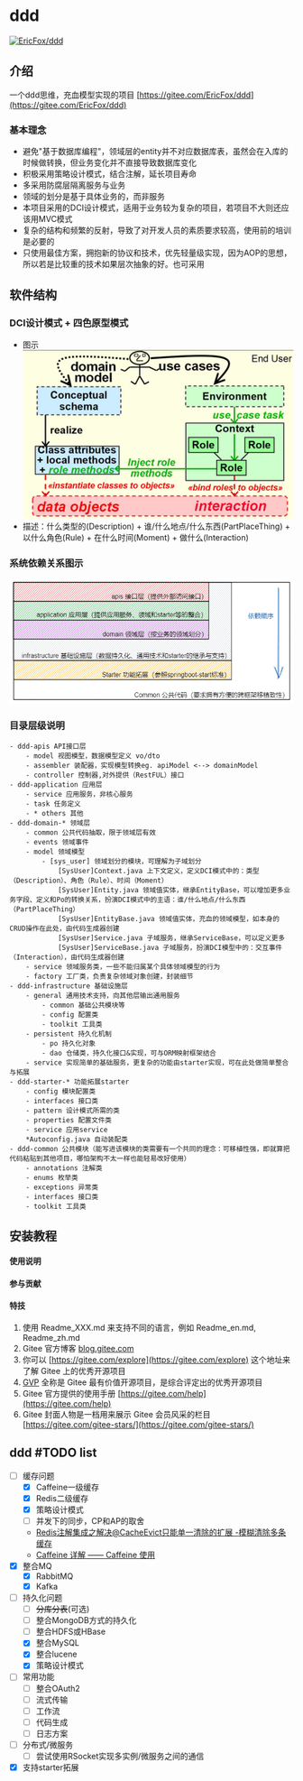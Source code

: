 # ddd
[![EricFox/ddd](https://gitee.com/EricFox/ddd/widgets/widget_card.svg?colors=ff6857,000000,ffffff,e3e9ed,666666,739bff)](https://gitee.com/EricFox/ddd)  
## 介绍  
一个ddd思维，充血模型实现的项目 [https://gitee.com/EricFox/ddd](https://gitee.com/EricFox/ddd)  

### 基本理念  
- 避免"基于数据库编程"，领域层的entity并不对应数据库表，虽然会在入库的时候做转换，但业务变化并不直接导致数据库变化  
- 积极采用策略设计模式，结合注解，延长项目寿命  
- 多采用防腐层隔离服务与业务  
- 领域的划分是基于具体业务的，而非服务  
- 本项目采用的DCI设计模式，适用于业务较为复杂的项目，若项目不大则还应该用MVC模式  
- 复杂的结构和频繁的反射，导致了对开发人员的素质要求较高，使用前的培训是必要的  
- 只使用最佳方案，拥抱新的协议和技术，优先轻量级实现，因为AOP的思想，所以若是比较重的技术如果层次抽象的好。也可采用  

## 软件结构
### DCI设计模式 + 四色原型模式
- 图示
![DCI设计模式图示](./docs/images/DCI设计模式图示.jpg)
- 描述：什么类型的(Description) + 谁/什么地点/什么东西(PartPlaceThing) + 以什么角色(Rule) + 在什么时间(Moment) + 做什么(Interaction)

### 系统依赖关系图示
![系统依赖关系图示](./docs/images/系统依赖关系图.png)

### 目录层级说明
```text
- ddd-apis API接口层
	- model 视图模型，数据模型定义 vo/dto
	- assembler 装配器，实现模型转换eg. apiModel <--> domainModel
	- controller 控制器,对外提供（RestFUL）接口
- ddd-application 应用层
	- service 应用服务，非核心服务
	- task 任务定义
	- * others 其他
- ddd-domain-* 领域层
	- common 公共代码抽取，限于领域层有效
	- events 领域事件
	- model 领域模型
		- [sys_user] 领域划分的模块，可理解为子域划分
			[SysUser]Context.java 上下文定义，定义DCI模式中的：类型（Description）、角色（Rule）、时间（Moment）
			[SysUser]Entity.java 领域值实体，继承EntityBase，可以增加更多业务字段、定义和Po的转换关系，扮演DCI模式中的主语：谁/什么地点/什么东西（PartPlaceThing）
			[SysUser]EntityBase.java 领域值实体，充血的领域模型，如本身的CRUD操作在此处，由代码生成器创建
			[SysUser]Service.java 子域服务，继承ServiceBase，可以定义更多
			[SysUser]ServiceBase.java 子域服务，扮演DCI模型中的：交互事件（Interaction），由代码生成器创建
	- service 领域服务类，一些不能归属某个具体领域模型的行为
	- factory 工厂类，负责复杂领域对象创建，封装细节
- ddd-infrastructure 基础设施层
	- general 通用技术支持，向其他层输出通用服务
		- common 基础公共模块等
		- config 配置类
		- toolkit 工具类
	- persistent 持久化机制
		- po 持久化对象
		- dao 仓储类，持久化接口&实现，可与ORM映射框架结合
	- service 实现简单的基础服务，更复杂的功能由starter实现，可在此处做简单整合与拓展
- ddd-starter-* 功能拓展starter
	- config 模块配置类
	- interfaces 接口类
	- pattern 设计模式所需的类
	- properties 配置文件类
	- service 应用service
	*Autoconfig.java 自动装配类
- ddd-common 公共模块（能写进该模块的类需要有一个共同的理念：可移植性强，即就算把代码粘贴到其他项目，哪怕架构不太一样也能轻易改好使用）
	- annotations 注解类
	- enums 枚举类
	- exceptions 异常类
	- interfaces 接口类
	- toolkit 工具类
```

## 安装教程
  
#### 使用说明
  
#### 参与贡献
  
#### 特技

1. 使用 Readme\_XXX.md 来支持不同的语言，例如 Readme\_en.md, Readme\_zh.md
2. Gitee 官方博客 [blog.gitee.com](https://blog.gitee.com)
3. 你可以 [https://gitee.com/explore](https://gitee.com/explore) 这个地址来了解 Gitee 上的优秀开源项目
4. [GVP](https://gitee.com/gvp) 全称是 Gitee 最有价值开源项目，是综合评定出的优秀开源项目
5. Gitee 官方提供的使用手册 [https://gitee.com/help](https://gitee.com/help)
6. Gitee 封面人物是一档用来展示 Gitee 会员风采的栏目 [https://gitee.com/gitee-stars/](https://gitee.com/gitee-stars/)

## ddd #TODO list
- [ ] 缓存问题
	- [x] Caffeine一级缓存
	- [x] Redis二级缓存
	- [x] 策略设计模式
	- [ ] 并发下的同步，CP和AP的取舍
	- [Redis注解集成之解决@CacheEvict只能单一清除的扩展 -模糊清除多条缓存](https://blog.csdn.net/qq_33454884/article/details/89330649)
	- [Caffeine 详解 —— Caffeine 使用](https://zhuanlan.zhihu.com/p/329684099)
- [x] 整合MQ
	- [x] RabbitMQ
	- [x] Kafka
- [ ] 持久化问题
	- [ ] ~~分库分表~~(可选)
	- [ ] 整合MongoDB方式的持久化
	- [ ] 整合HDFS或HBase
	- [x] 整合MySQL
	- [x] 整合lucene
	- [x] 策略设计模式
- [ ] 常用功能
	- [ ] 整合OAuth2
	- [ ] 流式传输
	- [ ] 工作流
	- [ ] 代码生成
	- [ ] 日志方案
- [ ] 分布式/微服务
	- [ ] 尝试使用RSocket实现多实例/微服务之间的通信
- [x] 支持starter拓展